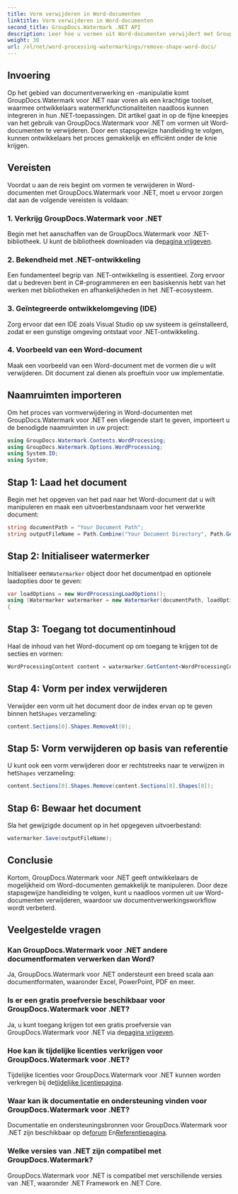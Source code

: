 ```yaml
---
title: Vorm verwijderen in Word-documenten
linktitle: Vorm verwijderen in Word-documenten
second_title: GroupDocs.Watermark .NET API
description: Leer hoe u vormen uit Word-documenten verwijdert met GroupDocs.Watermark voor .NET. Gemakkelijke, efficiënte en krachtige documentmanipulatie.
weight: 30
url: /nl/net/word-processing-watermarkings/remove-shape-word-docs/
---
```

## Invoering
Op het gebied van documentverwerking en -manipulatie komt GroupDocs.Watermark voor .NET naar voren als een krachtige toolset, waarmee ontwikkelaars watermerkfunctionaliteiten naadloos kunnen integreren in hun .NET-toepassingen. Dit artikel gaat in op de fijne kneepjes van het gebruik van GroupDocs.Watermark voor .NET om vormen uit Word-documenten te verwijderen. Door een stapsgewijze handleiding te volgen, kunnen ontwikkelaars het proces gemakkelijk en efficiënt onder de knie krijgen.
## Vereisten
Voordat u aan de reis begint om vormen te verwijderen in Word-documenten met GroupDocs.Watermark voor .NET, moet u ervoor zorgen dat aan de volgende vereisten is voldaan:
### 1. Verkrijg GroupDocs.Watermark voor .NET
 Begin met het aanschaffen van de GroupDocs.Watermark voor .NET-bibliotheek. U kunt de bibliotheek downloaden via de[pagina vrijgeven](https://releases.groupdocs.com/Watermark/net/).
### 2. Bekendheid met .NET-ontwikkeling
Een fundamenteel begrip van .NET-ontwikkeling is essentieel. Zorg ervoor dat u bedreven bent in C#-programmeren en een basiskennis hebt van het werken met bibliotheken en afhankelijkheden in het .NET-ecosysteem.
### 3. Geïntegreerde ontwikkelomgeving (IDE)
Zorg ervoor dat een IDE zoals Visual Studio op uw systeem is geïnstalleerd, zodat er een gunstige omgeving ontstaat voor .NET-ontwikkeling. 
### 4. Voorbeeld van een Word-document
Maak een voorbeeld van een Word-document met de vormen die u wilt verwijderen. Dit document zal dienen als proeftuin voor uw implementatie.

## Naamruimten importeren
Om het proces van vormverwijdering in Word-documenten met GroupDocs.Watermark voor .NET een vliegende start te geven, importeert u de benodigde naamruimten in uw project:
```csharp
using GroupDocs.Watermark.Contents.WordProcessing;
using GroupDocs.Watermark.Options.WordProcessing;
using System.IO;
using System;
```
## Stap 1: Laad het document
Begin met het opgeven van het pad naar het Word-document dat u wilt manipuleren en maak een uitvoerbestandsnaam voor het verwerkte document:
```csharp
string documentPath = "Your Document Path";
string outputFileName = Path.Combine("Your Document Directory", Path.GetFileName(documentPath));
```
## Stap 2: Initialiseer watermerker
 Initialiseer een`Watermarker` object door het documentpad en optionele laadopties door te geven:
```csharp
var loadOptions = new WordProcessingLoadOptions();
using (Watermarker watermarker = new Watermarker(documentPath, loadOptions))
{
```
## Stap 3: Toegang tot documentinhoud
Haal de inhoud van het Word-document op om toegang te krijgen tot de secties en vormen:
```csharp
WordProcessingContent content = watermarker.GetContent<WordProcessingContent>();
```
## Stap 4: Vorm per index verwijderen
 Verwijder een vorm uit het document door de index ervan op te geven binnen het`Shapes` verzameling:
```csharp
content.Sections[0].Shapes.RemoveAt(0);
```
## Stap 5: Vorm verwijderen op basis van referentie
 U kunt ook een vorm verwijderen door er rechtstreeks naar te verwijzen in het`Shapes` verzameling:
```csharp
content.Sections[0].Shapes.Remove(content.Sections[0].Shapes[0]);
```
## Stap 6: Bewaar het document
Sla het gewijzigde document op in het opgegeven uitvoerbestand:
```csharp
watermarker.Save(outputFileName);
```

## Conclusie
Kortom, GroupDocs.Watermark voor .NET geeft ontwikkelaars de mogelijkheid om Word-documenten gemakkelijk te manipuleren. Door deze stapsgewijze handleiding te volgen, kunt u naadloos vormen uit uw Word-documenten verwijderen, waardoor uw documentverwerkingsworkflow wordt verbeterd.
## Veelgestelde vragen
### Kan GroupDocs.Watermark voor .NET andere documentformaten verwerken dan Word?
Ja, GroupDocs.Watermark voor .NET ondersteunt een breed scala aan documentformaten, waaronder Excel, PowerPoint, PDF en meer.
### Is er een gratis proefversie beschikbaar voor GroupDocs.Watermark voor .NET?
 Ja, u kunt toegang krijgen tot een gratis proefversie van GroupDocs.Watermark voor .NET via de[pagina vrijgeven](https://releases.groupdocs.com/).
### Hoe kan ik tijdelijke licenties verkrijgen voor GroupDocs.Watermark voor .NET?
 Tijdelijke licenties voor GroupDocs.Watermark voor .NET kunnen worden verkregen bij de[tijdelijke licentiepagina](https://purchase.groupdocs.com/temporary-license/).
### Waar kan ik documentatie en ondersteuning vinden voor GroupDocs.Watermark voor .NET?
 Documentatie en ondersteuningsbronnen voor GroupDocs.Watermark voor .NET zijn beschikbaar op de[forum](https://forum.groupdocs.com/c/watermark/19) En[Referentiepagina](https://tutorials.groupdocs.com/Watermark/net/).
### Welke versies van .NET zijn compatibel met GroupDocs.Watermark?
GroupDocs.Watermark voor .NET is compatibel met verschillende versies van .NET, waaronder .NET Framework en .NET Core.